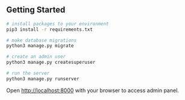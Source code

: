 ## Getting Started

```bash
# install packages to your environment
pip3 install -r requirements.txt

# make database migrations
python3 manage.py migrate

# create an admin user
python3 manage.py createsuperuser

# run the server
python3 manage.py runserver
```

Open [http://localhost:8000](http://localhost:8000/admin) with your browser to access admin panel.